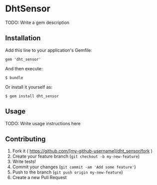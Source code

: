# DhtSensor

TODO: Write a gem description

## Installation

Add this line to your application's Gemfile:

    gem 'dht_sensor'

And then execute:

    $ bundle

Or install it yourself as:

    $ gem install dht_sensor

## Usage

TODO: Write usage instructions here

## Contributing

1. Fork it ( https://github.com/[my-github-username]/dht_sensor/fork )
2. Create your feature branch (`git checkout -b my-new-feature`)
2. Write tests!
3. Commit your changes (`git commit -am 'Add some feature'`)
4. Push to the branch (`git push origin my-new-feature`)
5. Create a new Pull Request
